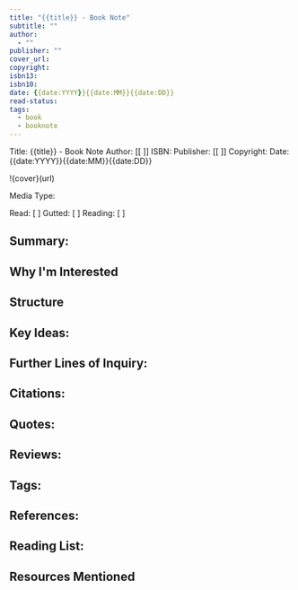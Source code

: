 ```yaml
---
title: "{{title}} - Book Note"
subtitle: ""
author:
  - ""
publisher: ""
cover_url: 
copyright: 
isbn13: 
isbn10:  
date: {{date:YYYY}}{{date:MM}}{{date:DD}}
read-status: 
tags: 
  - book
  - booknote
---
```

Title: {{title}} - Book Note
Author: [[  ]]
ISBN: 
Publisher: [[ ]]
Copyright: 
Date: {{date:YYYY}}{{date:MM}}{{date:DD}}


!{cover}(url)


Media Type:


Read: [  ]  Gutted: [  ]  Reading: [  ]


## Summary:


## Why I'm Interested


## Structure


## Key Ideas:


## Further Lines of Inquiry:


## Citations:


## Quotes:


## Reviews: 


## Tags:


## References:


## Reading List:


## Resources Mentioned
